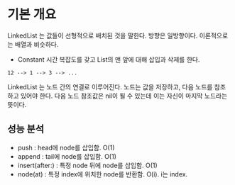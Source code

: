 # 기본 개요

LinkedList 는 값들이 선형적으로 배치된 것을 말한다. 방향은 일방향이다. 이론적으로는 배열과 비슷하다.

- Constant 시간 복잡도를 갖고 List의 맨 앞에 대해 삽입과 삭제를 한다.

```
12 --> 1 --> 3 --> ...
```

LinkedList 는 노드 간의 연결로 이루어진다.
노드는 값을 저장하고, 다음 노드를 참조하고 있어야 한다. 다음 노드 참조값은 nil이 될 수 있는데 이는 자신이 마지막 노드라는 뜻이다.


## 성능 분석

- push : head에 node를 삽입함. O(1)
- append : tail에 node를 삽입함. O(1)
- insert(after:) : 특정 node 뒤에 node를 삽입함. O(1)
- node(at) : 특정 index에 위치한 node를 반환함. O(i). i는 index.
